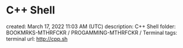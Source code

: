 # C++ Shell

created: March 17, 2022 11:03 AM (UTC)
description: C++ Shell
folder: BOOKMRKS-MTHRFCKR / PROGAMMING-MTHRFCKR / Terminal
tags: terminal
url: http://cpp.sh